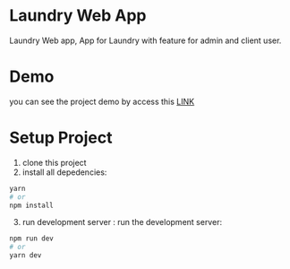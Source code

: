 # Laundry Web App

Laundry Web app, App for Laundry with feature for admin and client user.

# Demo

you can see the project demo by access this [LINK](https://laundry-web-app.vercel.app)

# Setup Project

1. clone this project
2. install all depedencies:

```bash
yarn
# or
npm install
```

3. run development server : run the development server:

```bash
npm run dev
# or
yarn dev
```
